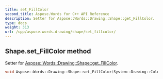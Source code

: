 ```yaml
---
title: set_FillColor
second_title: Aspose.Words for C++ API Reference
description: Setter for Aspose::Words::Drawing::Shape::get_FillColor. 
type: docs
weight: 313
url: /cpp/aspose.words.drawing/shape/set_fillcolor/
---
```

## Shape.set_FillColor method


Setter for [Aspose::Words::Drawing::Shape::get_FillColor](../get_fillcolor/).

```cpp
void Aspose::Words::Drawing::Shape::set_FillColor(System::Drawing::Color value)
```


